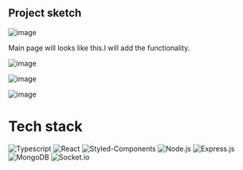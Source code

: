 ## Project sketch

![image](https://user-images.githubusercontent.com/33054342/214108052-86543130-d4f3-4ca7-818e-0a59ddab77cd.png)

Main page will looks like this.I will add the functionality.

![image](https://user-images.githubusercontent.com/33054342/214107516-434405da-964f-4dfd-b395-17609c76ca6a.png)

![image](https://user-images.githubusercontent.com/33054342/214107570-47f8e34d-591e-4fff-ac9c-7e60ac5cdb4e.png)

![image](https://user-images.githubusercontent.com/33054342/214109055-410fdcd8-72d9-479f-b40c-977ec0be4d6b.png)



<h1>Tech stack</h1>

![Typescript](https://img.shields.io/badge/-TypeScript-007acc?logo=typescript&logoColor=white&style=for-the-badge)
![React](https://img.shields.io/badge/react-%2320232a.svg?style=for-the-badge&logo=react&logoColor=%2361DAFB)
![Styled-Components](https://img.shields.io/badge/styled%20components-e63c73.svg?style=for-the-badge&logo=styled-components&logoColor=white)
![Node.js](https://img.shields.io/badge/node.js-339933.svg?style=for-the-badge&logo=Node%2Ejs&logoColor=white)
![Express.js](https://img.shields.io/badge/express.js-%23404d59.svg?style=for-the-badge&logo=express&logoColor=%2361DAFB)
![MongoDB](https://img.shields.io/badge/MongoDB-47A248.svg?style=for-the-badge&logo=MongoDB&logoColor=white)
![Socket.io](https://img.shields.io/badge/socket.io-010101.svg?style=for-the-badge&logo=Socket%2Eio&logoColor=white)


